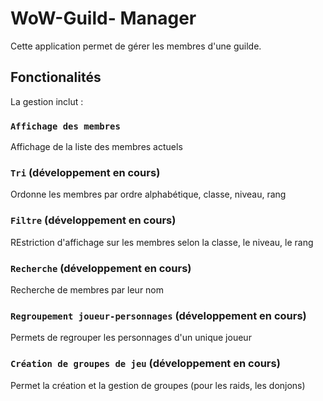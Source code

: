 # WoW-Guild- Manager

Cette application permet de gérer les membres d'une guilde.

## Fonctionalités

La gestion inclut :

### `Affichage des membres`
Affichage de la liste des membres actuels

### `Tri` (développement en cours)
Ordonne les membres par ordre alphabétique, classe, niveau, rang

### `Filtre` (développement en cours)
REstriction d'affichage sur les membres selon la classe, le niveau, le rang

### `Recherche` (développement en cours)
Recherche de membres par leur nom

### `Regroupement joueur-personnages` (développement en cours)
Permets de regrouper les personnages d'un unique joueur

### `Création de groupes de jeu` (développement en cours)
Permet la création et la gestion de groupes (pour les raids, les donjons)
